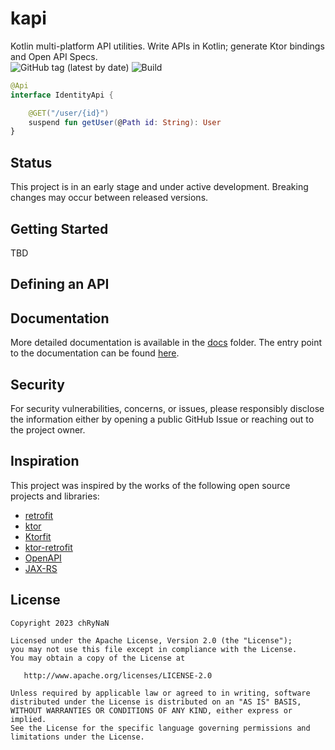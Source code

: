 # kapi

Kotlin multi-platform API utilities. Write APIs in Kotlin; generate Ktor bindings and Open API Specs.
<br/>
<img alt="GitHub tag (latest by date)" src="https://img.shields.io/github/v/tag/chRyNaN/kapi">
![Build](https://github.com/chRyNaN/kapi/actions/workflows/build.yml/badge.svg)

```kotlin
@Api
interface IdentityApi {

    @GET("/user/{id}")
    suspend fun getUser(@Path id: String): User
}
```

## Status

This project is in an early stage and under active development. Breaking changes may occur between released versions.

## Getting Started

TBD

## Defining an API

## Documentation

More detailed documentation is available in the [docs](https://github.com/chRyNaN/kapi/blob/develop/docs) folder. The
entry point to the documentation can be found [here](https://github.com/chRyNaN/kapi/blob/develop/docs/index.md).

## Security

For security vulnerabilities, concerns, or issues, please responsibly disclose the information either by opening a
public GitHub Issue or reaching out to the project owner.

## Inspiration

This project was inspired by the works of the following open source projects and libraries:

* [retrofit](https://github.com/square/retrofit)
* [ktor](https://github.com/ktorio/ktor)
* [Ktorfit](https://github.com/Foso/Ktorfit)
* [ktor-retrofit](https://github.com/bnorm/ktor-retrofit)
* [OpenAPI](https://www.openapis.org/)
* [JAX-RS](https://en.wikipedia.org/wiki/Jakarta_RESTful_Web_Services)

## License

```
Copyright 2023 chRyNaN

Licensed under the Apache License, Version 2.0 (the "License");
you may not use this file except in compliance with the License.
You may obtain a copy of the License at

   http://www.apache.org/licenses/LICENSE-2.0

Unless required by applicable law or agreed to in writing, software
distributed under the License is distributed on an "AS IS" BASIS,
WITHOUT WARRANTIES OR CONDITIONS OF ANY KIND, either express or implied.
See the License for the specific language governing permissions and
limitations under the License.
```
